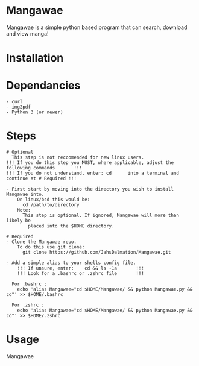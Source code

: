 # Mangawae

  Mangawae is a simple python based program that can search, download and view manga!

# Installation

  # Dependancies
  
    - curl
    - img2pdf
    - Python 3 (or newer)
   
  # Steps
  
    # Optional
      This step is not reccomended for new linux users.
    !!! If you do this step you MUST, where applicable, adjust the following commands       !!!
    !!! If you do not understand, enter: cd      into a terminal and continue at # Required !!!
    
    - First start by moving into the directory you wish to install Mangawae into.
        On linux/bsd this would be:
          cd /path/to/directory
        Note:
          This step is optional. If ignored, Mangawae will more than likely be
            placed into the $HOME directory.

    # Required  
    - Clone the Mangawae repo.
        To do this use git clone:
          git clone https://github.com/JahsDalmation/Mangawae.git
          
    - Add a simple alias to your shells config file.
        !!! If unsure, enter:    cd && ls -1a       !!!
        !!! Look for a .bashrc or .zshrc file       !!!
        
      For .bashrc :
        echo 'alias Mangawae="cd $HOME/Mangawae/ && python Mangawae.py && cd"' >> $HOME/.bashrc
        
      For .zshrc :
        echo 'alias Mangawae="cd $HOME/Mangawae/ && python Mangawae.py && cd"' >> $HOME/.zshrc
        
# Usage
    
  Mangawae
